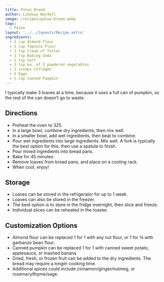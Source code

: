 ```yaml
---
title: Paleo Bread
author: Lindsay Wardell
image: /recipes/paleo-bread.webp
tags:
  - Paleo
layout: '../../layouts/Recipe.astro'
ingredients:
  - 1 cup Almond Flour
  - 1 cup Tapioca Flour
  - 1 tsp Cream of Tartar
  - 1 tsp Baking Soda
  - ½ tsp Salt
  - 1 tsp ea. of 3 powdered vegetables
  - 2 scoops Collagen
  - 4 Eggs
  - ½ cup Canned Pumpkin
---
```


I typically make 3 loaves at a time, because it uses a full can of pumpkin, so the rest of the can doesn’t go to waste.

## Directions

- Preheat the oven to 325.
- In a large bowl, combine dry ingredients, then mix well.
- In a smaller bowl, add wet ingredients, then beat to combine.
- Pour wet ingredients into large ingredients. Mix well. A fork is typically the best option for this, then use a spatula to finish.
- Pour mixed ingredients into bread pans.
- Bake for 45 minutes.
- Remove loaves from bread pans, and place on a cooling rack.
- When cool, enjoy!

## Storage

- Loaves can be stored in the refrigerator for up to 1 week.
- Loaves can also be stored in the freezer.
- The best option is to store in the fridge overnight, then slice and freeze.
- Individual slices can be reheated in the toaster.

## Customization Options
- Almond flour can be replaced 1 for 1 with any nut flour, or 1 for ¾ with garbanzo bean flour.
- Canned pumpkin can be replaced 1 for 1 with canned sweet potato, applesauce, or mashed banana
- Dried, fresh, or frozen fruit can be added to the dry ingredients. The bread may require a longer cooking time.
- Additional spices could include cinnamon/ginger/nutmeg, or rosemary/thyme/sage.

<style>
  .prose table {
    border-bottom: 1px solid;
  }

  .prose thead {
    text-align: center;
  }
  
  .prose tbody tr {
    border: 0;
  }

  .prose tbody td {
    border-left: 1px solid;
    border-right: 1px solid;
    padding: 0px 5px;
  }
</style>